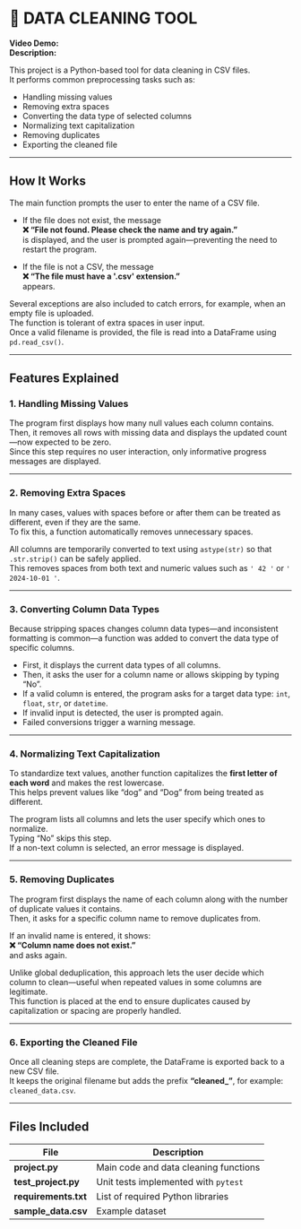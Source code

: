 # 🧹 DATA CLEANING TOOL

**Video Demo:** <URL HERE>  
**Description:**  

This project is a Python-based tool for data cleaning in CSV files.  
It performs common preprocessing tasks such as:

- Handling missing values  
- Removing extra spaces  
- Converting the data type of selected columns  
- Normalizing text capitalization  
- Removing duplicates  
- Exporting the cleaned file  

---

##  How It Works

The main function prompts the user to enter the name of a CSV file.

- If the file does not exist, the message  
  **❌ “File not found. Please check the name and try again.”**  
  is displayed, and the user is prompted again—preventing the need to restart the program.  

- If the file is not a CSV, the message  
  **❌ “The file must have a '.csv' extension.”**  
  appears.

Several exceptions are also included to catch errors, for example, when an empty file is uploaded.  
The function is tolerant of extra spaces in user input.  
Once a valid filename is provided, the file is read into a DataFrame using `pd.read_csv()`.

---

##  Features Explained

### 1. Handling Missing Values
The program first displays how many null values each column contains.  
Then, it removes all rows with missing data and displays the updated count—now expected to be zero.  
Since this step requires no user interaction, only informative progress messages are displayed.

---

### 2. Removing Extra Spaces
In many cases, values with spaces before or after them can be treated as different, even if they are the same.  
To fix this, a function automatically removes unnecessary spaces.

All columns are temporarily converted to text using `astype(str)` so that `.str.strip()` can be safely applied.  
This removes spaces from both text and numeric values such as `' 42 '` or `' 2024-10-01 '`.  

---

### 3. Converting Column Data Types
Because stripping spaces changes column data types—and inconsistent formatting is common—a function was added to convert the data type of specific columns.

- First, it displays the current data types of all columns.  
- Then, it asks the user for a column name or allows skipping by typing “No”.  
- If a valid column is entered, the program asks for a target data type: `int`, `float`, `str`, or `datetime`.  
- If invalid input is detected, the user is prompted again.  
- Failed conversions trigger a warning message.

---

### 4. Normalizing Text Capitalization
To standardize text values, another function capitalizes the **first letter of each word** and makes the rest lowercase.  
This helps prevent values like “dog” and “Dog” from being treated as different.

The program lists all columns and lets the user specify which ones to normalize.  
Typing “No” skips this step.  
If a non-text column is selected, an error message is displayed.

---

### 5. Removing Duplicates
The program first displays the name of each column along with the number of duplicate values it contains.  
Then, it asks for a specific column name to remove duplicates from.

If an invalid name is entered, it shows:  
**❌ “Column name does not exist.”**  
and asks again.  

Unlike global deduplication, this approach lets the user decide which column to clean—useful when repeated values in some columns are legitimate.  
This function is placed at the end to ensure duplicates caused by capitalization or spacing are properly handled.

---

### 6. Exporting the Cleaned File
Once all cleaning steps are complete, the DataFrame is exported back to a new CSV file.  
It keeps the original filename but adds the prefix **“cleaned_”**, for example:  
`cleaned_data.csv`.

---

##  Files Included

| File | Description |
|------|--------------|
| **project.py** | Main code and data cleaning functions |
| **test_project.py** | Unit tests implemented with `pytest` |
| **requirements.txt** | List of required Python libraries |
| **sample_data.csv** | Example dataset |
